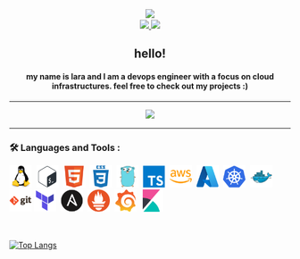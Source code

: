 <div id="header" align="center">
  <img src="https://i.giphy.com/media/v1.Y2lkPTc5MGI3NjExNTk3enExcTlmZTQxeTN4NjhvaTZmaTBtc2o4Z2lhMjBlbnVxMHlvZiZlcD12MV9pbnRlcm5hbF9naWZfYnlfaWQmY3Q9cw/j0HjChGV0J44KrrlGv/giphy.gif" width="300"/>
</div>
<div align="center">
  <a href="https://www.linkedin.com/in/lara-manestar/">
<img src="https://img.shields.io/badge/LinkedIn-0077B5?style=for-the-badge&logo=linkedin&logoColor=white" />
  </a>
  <a href="https://x.com/manestarlara">
<img src="https://img.shields.io/badge/X-000000?style=for-the-badge&logo=x&logoColor=white" />
  </a>
</div>

<h2 align="center">
    <style="font-size: 72px; margin: 0; font-family: monospace;">hello!
</h2>
<h4 align="center">
    <style="font-size: 24px; margin: 0; font-family: monospace;">my name is lara and I am a devops engineer with a focus on cloud infrastructures. feel free to check out my projects :)
</h4>

---
<div id="header" align="center">
  <img src="https://i.pinimg.com/originals/c8/5a/ca/c85acacdb30d2f326c554be5375271b9.gif" width="900"/>
</div>

---
### :hammer_and_wrench: Languages and Tools :
<div>
  <img src="https://github.com/devicons/devicon/blob/master/icons/linux/linux-original.svg"  title="Linux" alt="Linux" width="40" height="40"/>&nbsp;
  <img src="https://github.com/devicons/devicon/blob/master/icons/bash/bash-plain.svg"  title="Bash" alt="Bash" width="40" height="40"/>&nbsp;
  <img src="https://github.com/devicons/devicon/blob/master/icons/html5/html5-original.svg" title="HTML5" alt="HTML" width="40" height="40"/>&nbsp;
  <img src="https://github.com/devicons/devicon/blob/master/icons/css3/css3-plain-wordmark.svg"  title="CSS3" alt="CSS" width="40" height="40"/>&nbsp;
  <img src="https://github.com/devicons/devicon/blob/master/icons/go/go-original.svg"  title="Golang" alt="Golang" width="40" height="40"/>&nbsp;
  <img src="https://github.com/devicons/devicon/blob/master/icons/typescript/typescript-original.svg"  title="Typescript" alt="Typescript" width="40" height="40"/>&nbsp;
  <img src="https://github.com/devicons/devicon/blob/master/icons/amazonwebservices/amazonwebservices-plain-wordmark.svg" title="AWS" alt="AWS" width="40" height="40"/>&nbsp;
  <img src="https://github.com/devicons/devicon/blob/master/icons/azure/azure-original.svg" title="Azure" alt="Azure" width="40" height="40"/>&nbsp;
  <img src="https://github.com/devicons/devicon/blob/master/icons/kubernetes/kubernetes-original.svg" title="Kubernetes" alt="Kubernetes" width="40" height="40"/>&nbsp;
  <img src="https://github.com/devicons/devicon/blob/master/icons/docker/docker-original.svg" title="Docker" alt="Docker" width="40" height="40"/>&nbsp;
  <img src="https://github.com/devicons/devicon/blob/master/icons/git/git-original-wordmark.svg" title="Git" **alt="Git" width="40" height="40"/>
  <img src="https://github.com/devicons/devicon/blob/master/icons/terraform/terraform-original.svg" title="Terraform" alt="Terraform" width="40" height="40"/>&nbsp;
  <img src="https://github.com/devicons/devicon/blob/master/icons/ansible/ansible-original.svg" title="Ansible" alt="Ansible" width="40" height="40"/>&nbsp;
  <img src="https://github.com/devicons/devicon/blob/master/icons/prometheus/prometheus-original.svg" title="Prometheus" alt="Prometheus" width="40" height="40"/>&nbsp;
  <img src="https://github.com/devicons/devicon/blob/master/icons/grafana/grafana-original.svg" title="Grafana" alt="Grafana" width="40" height="40"/>&nbsp;
  <img src="https://github.com/devicons/devicon/blob/master/icons/kibana/kibana-original.svg" title="Kibana" alt="Kibana" width="40" height="40"/>&nbsp;
</div>

<br />
<br />

[![Top Langs](https://github-readme-stats.vercel.app/api/top-langs/?username=manestarlara&layout=compact&theme=vision-friendly-dark)](https://github.com/anuraghazra/github-readme-stats)
